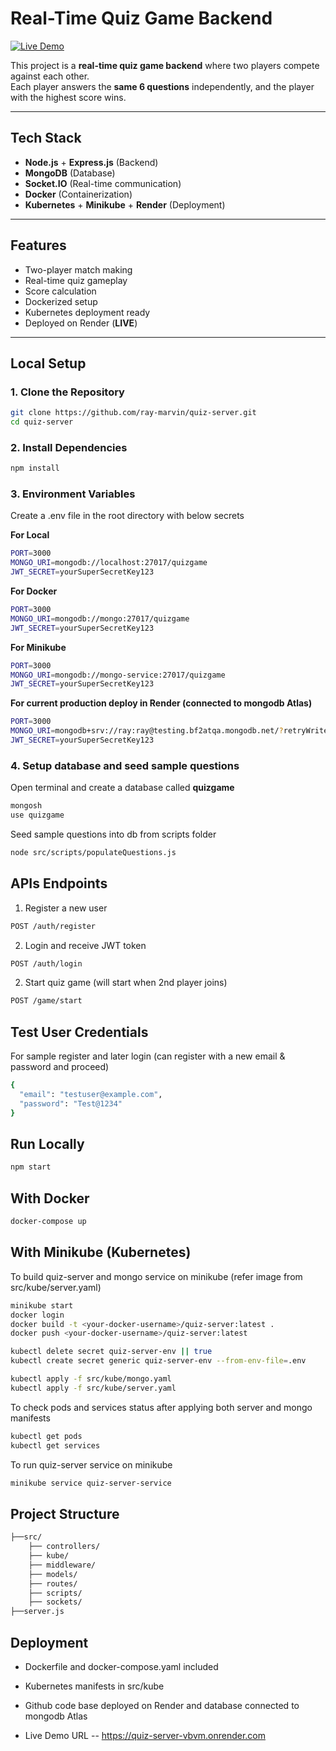 # Real-Time Quiz Game Backend
[![Live Demo](https://img.shields.io/badge/Live-Demo-green)](https://quiz-server-vbvm.onrender.com)

This project is a **real-time quiz game backend** where two players compete against each other.  
Each player answers the **same 6 questions** independently, and the player with the highest score wins.

---

## **Tech Stack**

- **Node.js** + **Express.js** (Backend)
- **MongoDB** (Database)
- **Socket.IO** (Real-time communication)
- **Docker** (Containerization)
- **Kubernetes** + **Minikube** + **Render** (Deployment)

---

## **Features**

- Two-player match making
- Real-time quiz gameplay
- Score calculation
- Dockerized setup
- Kubernetes deployment ready
- Deployed on Render (**LIVE**)

---

## **Local Setup**

### **1. Clone the Repository**

```bash
git clone https://github.com/ray-marvin/quiz-server.git
cd quiz-server
```

### **2. Install Dependencies**

```bash
npm install
```

### **3. Environment Variables**

Create a .env file in the root directory with below secrets

**For Local**

```bash
PORT=3000
MONGO_URI=mongodb://localhost:27017/quizgame
JWT_SECRET=yourSuperSecretKey123
```

**For Docker**

```bash
PORT=3000
MONGO_URI=mongodb://mongo:27017/quizgame
JWT_SECRET=yourSuperSecretKey123
```

**For Minikube**

```bash
PORT=3000
MONGO_URI=mongodb://mongo-service:27017/quizgame
JWT_SECRET=yourSuperSecretKey123
```

**For current production deploy in Render (connected to mongodb Atlas)**

```bash
PORT=3000
MONGO_URI=mongodb+srv://ray:ray@testing.bf2atqa.mongodb.net/?retryWrites=true&w=majority&appName=Testing
JWT_SECRET=yourSuperSecretKey123
```

### **4. Setup database and seed sample questions**

Open terminal and create a database called **quizgame**

```bash
mongosh
use quizgame

```

Seed sample questions into db from scripts folder

```bash
node src/scripts/populateQuestions.js

```

## **APIs Endpoints**

1. Register a new user

```bash
POST /auth/register
```

2. Login and receive JWT token

```bash
POST /auth/login
```

2. Start quiz game (will start when 2nd player joins)

```bash
POST /game/start
```

## **Test User Credentials**

For sample register and later login (can register with a new email & password and proceed)

```bash
{
  "email": "testuser@example.com",
  "password": "Test@1234"
}
```

## **Run Locally**

```bash
npm start
```

## **With Docker**

```bash
docker-compose up
```

## **With Minikube (Kubernetes)**

To build quiz-server and mongo service on minikube (refer image from src/kube/server.yaml)

```bash
minikube start
docker login
docker build -t <your-docker-username>/quiz-server:latest .
docker push <your-docker-username>/quiz-server:latest

kubectl delete secret quiz-server-env || true
kubectl create secret generic quiz-server-env --from-env-file=.env

kubectl apply -f src/kube/mongo.yaml
kubectl apply -f src/kube/server.yaml
```

To check pods and services status after applying both server and mongo manifests

```bash
kubectl get pods
kubectl get services
```

To run quiz-server service on minikube

```bash
minikube service quiz-server-service
```

## **Project Structure**

```bash
├──src/
    ├── controllers/
    ├── kube/
    ├── middleware/
    ├── models/
    ├── routes/
    ├── scripts/
    ├── sockets/
├──server.js

```

## **Deployment**

- Dockerfile and docker-compose.yaml included

- Kubernetes manifests in src/kube

- Github code base deployed on Render and database connected to mongodb Atlas

- Live Demo URL -- https://quiz-server-vbvm.onrender.com
